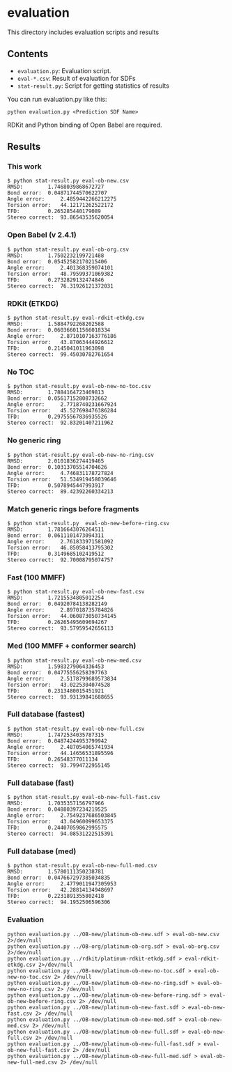 # evaluation
This directory includes evaluation scripts and results

## Contents
- `evaluation.py`: Evaluation script. 
- `eval-*.csv`: Result of evaluation for SDFs
- `stat-result.py`: Script for getting statistics of results

You can run evaluation.py like this:
```
python evaluation.py <Prediction SDF Name>
```
RDKit and Python binding of Open Babel are required.

## Results
### This work
```
$ python stat-result.py eval-ob-new.csv
RMSD:		 1.7468039868672727
Bond error:	 0.04871744570622707
Angle error:	 2.4859442266212275
Torsion error:	 44.12171262522172
TFD:		 0.265285440179089
Stereo correct:	 93.86543535620054
```

### Open Babel (v 2.4.1)
```
$ python stat-result.py eval-ob-org.csv
RMSD:		 1.7502232199721488
Bond error:	 0.05452582170215406
Angle error:	 2.401368359074101
Torsion error:	 48.79599371069382
TFD:		 0.2732829132474846
Stereo correct:	 76.31926121372031
```

### RDKit (ETKDG)
```
$ python stat-result.py eval-rdkit-etkdg.csv
RMSD:		 1.5884792268202588
Bond error:	 0.060366011566018334
Angle error:	 2.8710107163776186
Torsion error:	 43.87063444926612
TFD:		 0.2145041011963098
Stereo correct:	 99.45030782761654
```

### No TOC
```
$ python stat-result.py eval-ob-new-no-toc.csv
RMSD:		 1.7884164723469813
Bond error:	 0.05617152808732662
Angle error:	 2.7718740231667924
Torsion error:	 45.527698476386284
TFD:		 0.29755567836935526
Stereo correct:	 92.83201407211962
```

### No generic ring
```
$ python stat-result.py eval-ob-new-no-ring.csv
RMSD:		 2.0101836274419465
Bond error:	 0.10313705514704626
Angle error:	 4.746831178727824
Torsion error:	 51.534919458039646
TFD:		 0.5078945447993917
Stereo correct:	 89.42392260334213
```

### Match generic rings before fragments
```
$ python stat-result.py  eval-ob-new-before-ring.csv
RMSD:		 1.7816643076264511
Bond error:	 0.0611101473094311
Angle error:	 2.761833971581092
Torsion error:	 46.85058413795302
TFD:		 0.3149685102419512
Stereo correct:	 92.70008795074757
```

### Fast (100 MMFF)
```
$ python stat-result.py eval-ob-new-fast.csv
RMSD:		 1.7215534805012254
Bond error:	 0.04920784138282149
Angle error:	 2.897018735784826
Torsion error:	 44.060873050734145
TFD:		 0.26265495609694267
Stereo correct:	 93.57959542656113
```

### Med (100 MMFF + conformer search)
```
$ python stat-result.py eval-ob-new-med.csv
RMSD:		 1.5983279064336453
Bond error:	 0.04775556258397763
Angle error:	 2.5178799689573834
Torsion error:	 43.0225304074528
TFD:		 0.2313480015451921
Stereo correct:	 93.93139841688655
```

### Full database (fastest)
```
$ python stat-result.py eval-ob-new-full.csv
RMSD:		 1.7472534035787315
Bond error:	 0.04874244953799942
Angle error:	 2.487054065741934
Torsion error:	 44.14656531895596
TFD:		 0.26548377011134
Stereo correct:	 93.7994722955145
```

### Full database (fast)
```
$ python stat-result.py eval-ob-new-full-fast.csv
RMSD:		 1.7035357156797966
Bond error:	 0.04880397234219525
Angle error:	 2.7549237686503845
Torsion error:	 43.04960099653375
TFD:		 0.24407059862995575
Stereo correct:	 94.08531222515391
```

### Full database (med)
```
$ python stat-result.py eval-ob-new-full-med.csv
RMSD:		 1.5780111350238781
Bond error:	 0.047667297385034835
Angle error:	 2.4779011947305953
Torsion error:	 42.28814134948697
TFD:		 0.2231891355802418
Stereo correct:	 94.1952506596306
```

### Evaluation
```
python evaluation.py ../OB-new/platinum-ob-new.sdf > eval-ob-new.csv 2>/dev/null
python evaluation.py ../OB-org/platinum-ob-org.sdf > eval-ob-org.csv 2>/dev/null
python evaluation.py ../rdkit/platinum-rdkit-etkdg.sdf > eval-rdkit-etkdg.csv 2>/dev/null
python evaluation.py ../OB-new/platinum-ob-new-no-toc.sdf > eval-ob-new-no-toc.csv 2> /dev/null
python evaluation.py ../OB-new/platinum-ob-new-no-ring.sdf > eval-ob-new-no-ring.csv 2> /dev/null
python evaluation.py ../OB-new/platinum-ob-new-before-ring.sdf > eval-ob-new-before-ring.csv 2> /dev/null
python evaluation.py ../OB-new/platinum-ob-new-fast.sdf > eval-ob-new-fast.csv 2> /dev/null
python evaluation.py ../OB-new/platinum-ob-new-med.sdf > eval-ob-new-med.csv 2> /dev/null
python evaluation.py ../OB-new/platinum-ob-new-full.sdf > eval-ob-new-full.csv 2> /dev/null
python evaluation.py ../OB-new/platinum-ob-new-full-fast.sdf > eval-ob-new-full-fast.csv 2> /dev/null
python evaluation.py ../OB-new/platinum-ob-new-full-med.sdf > eval-ob-new-full-med.csv 2> /dev/null
```
